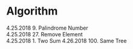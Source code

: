 # Algorithm

4.25.2018   9. Palindrome Number    
4.25.2018  27. Remove Element  
4.25.2018   1. Two Sum 
4.26.2018 100. Same Tree
